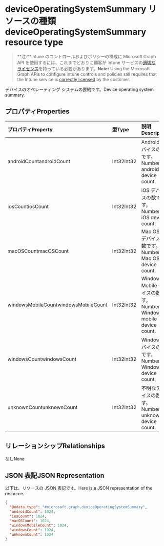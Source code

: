 # <a name="deviceoperatingsystemsummary-resource-type"></a><span data-ttu-id="d046f-101">deviceOperatingSystemSummary リソースの種類</span><span class="sxs-lookup"><span data-stu-id="d046f-101">deviceOperatingSystemSummary resource type</span></span>

> <span data-ttu-id="d046f-102">**注:**Intune のコントロールおよびポリシーの構成に Microsoft Graph API を使用するには、これまでどおりに顧客が Intune サービスの[適切なライセンス](https://go.microsoft.com/fwlink/?linkid=839381)を持っている必要があります。</span><span class="sxs-lookup"><span data-stu-id="d046f-102">**Note:** Using the Microsoft Graph APIs to configure Intune controls and policies still requires that the Intune service is [correctly licensed](https://go.microsoft.com/fwlink/?linkid=839381) by the customer.</span></span>

<span data-ttu-id="d046f-103">デバイスのオペレーティング システムの要約です。</span><span class="sxs-lookup"><span data-stu-id="d046f-103">Device operating system summary.</span></span>
## <a name="properties"></a><span data-ttu-id="d046f-104">プロパティ</span><span class="sxs-lookup"><span data-stu-id="d046f-104">Properties</span></span>
|<span data-ttu-id="d046f-105">プロパティ</span><span class="sxs-lookup"><span data-stu-id="d046f-105">Property</span></span>|<span data-ttu-id="d046f-106">型</span><span class="sxs-lookup"><span data-stu-id="d046f-106">Type</span></span>|<span data-ttu-id="d046f-107">説明</span><span class="sxs-lookup"><span data-stu-id="d046f-107">Description</span></span>|
|:---|:---|:---|
|<span data-ttu-id="d046f-108">androidCount</span><span class="sxs-lookup"><span data-stu-id="d046f-108">androidCount</span></span>|<span data-ttu-id="d046f-109">Int32</span><span class="sxs-lookup"><span data-stu-id="d046f-109">Int32</span></span>|<span data-ttu-id="d046f-110">Android デバイスの数です。</span><span class="sxs-lookup"><span data-stu-id="d046f-110">Number of android device count.</span></span>|
|<span data-ttu-id="d046f-111">iosCount</span><span class="sxs-lookup"><span data-stu-id="d046f-111">iosCount</span></span>|<span data-ttu-id="d046f-112">Int32</span><span class="sxs-lookup"><span data-stu-id="d046f-112">Int32</span></span>|<span data-ttu-id="d046f-113">iOS デバイスの数です。</span><span class="sxs-lookup"><span data-stu-id="d046f-113">Number of iOS device count.</span></span>|
|<span data-ttu-id="d046f-114">macOSCount</span><span class="sxs-lookup"><span data-stu-id="d046f-114">macOSCount</span></span>|<span data-ttu-id="d046f-115">Int32</span><span class="sxs-lookup"><span data-stu-id="d046f-115">Int32</span></span>|<span data-ttu-id="d046f-116">Mac OS X デバイスの数です。</span><span class="sxs-lookup"><span data-stu-id="d046f-116">Number of Mac OS X device count.</span></span>|
|<span data-ttu-id="d046f-117">windowsMobileCount</span><span class="sxs-lookup"><span data-stu-id="d046f-117">windowsMobileCount</span></span>|<span data-ttu-id="d046f-118">Int32</span><span class="sxs-lookup"><span data-stu-id="d046f-118">Int32</span></span>|<span data-ttu-id="d046f-119">Windows Mobile デバイスの数です。</span><span class="sxs-lookup"><span data-stu-id="d046f-119">Number of Windows mobile device count.</span></span>|
|<span data-ttu-id="d046f-120">windowsCount</span><span class="sxs-lookup"><span data-stu-id="d046f-120">windowsCount</span></span>|<span data-ttu-id="d046f-121">Int32</span><span class="sxs-lookup"><span data-stu-id="d046f-121">Int32</span></span>|<span data-ttu-id="d046f-122">Windows デバイスの数です。</span><span class="sxs-lookup"><span data-stu-id="d046f-122">Number of Windows device count.</span></span>|
|<span data-ttu-id="d046f-123">unknownCount</span><span class="sxs-lookup"><span data-stu-id="d046f-123">unknownCount</span></span>|<span data-ttu-id="d046f-124">Int32</span><span class="sxs-lookup"><span data-stu-id="d046f-124">Int32</span></span>|<span data-ttu-id="d046f-125">不明なデバイスの数です。</span><span class="sxs-lookup"><span data-stu-id="d046f-125">Number of unknown device count.</span></span>|

## <a name="relationships"></a><span data-ttu-id="d046f-126">リレーションシップ</span><span class="sxs-lookup"><span data-stu-id="d046f-126">Relationships</span></span>
<span data-ttu-id="d046f-127">なし</span><span class="sxs-lookup"><span data-stu-id="d046f-127">None</span></span>
## <a name="json-representation"></a><span data-ttu-id="d046f-128">JSON 表記</span><span class="sxs-lookup"><span data-stu-id="d046f-128">JSON Representation</span></span>
<span data-ttu-id="d046f-129">以下は、リソースの JSON 表記です。</span><span class="sxs-lookup"><span data-stu-id="d046f-129">Here is a JSON representation of the resource.</span></span>
<!-- {
  "blockType": "resource",
  "keyProperty": "id",
  "@odata.type": "microsoft.graph.deviceOperatingSystemSummary"
}
-->
``` json
{
  "@odata.type": "#microsoft.graph.deviceOperatingSystemSummary",
  "androidCount": 1024,
  "iosCount": 1024,
  "macOSCount": 1024,
  "windowsMobileCount": 1024,
  "windowsCount": 1024,
  "unknownCount": 1024
}
```



